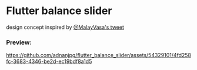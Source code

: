 # Flutter balance slider

design concept inspired by [@MalayVasa's tweet](https://x.com/MalayVasa/status/1748726374079381930?s=20)


### Preview:
https://github.com/adnanjpg/flutter_balance_slider/assets/54329101/4fd258fc-3683-4346-be2d-ec19bdf8a1d5

